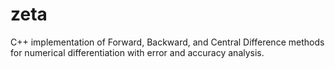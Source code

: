 # zeta
C++ implementation of Forward, Backward, and Central Difference methods for numerical differentiation with error and accuracy analysis.

